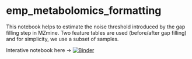 # emp_metabolomics_formatting
This notebook helps to estimate the noise threshold introduced by the gap filling step in MZmine. 
Two feature tables are used (before/after gap filling) and for simplicity, we use a subset of samples.

Interative notebook here -> [![Binder](https://mybinder.org/badge_logo.svg)](https://mybinder.org/v2/gh/lfnothias/emp_metabolomics_quickvisualization/HEAD?filepath=202101_EMP_Metabolomics_FBMN_visualize-v3.ipynb)
